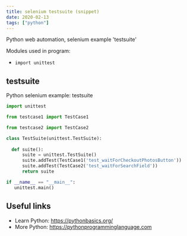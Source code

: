 ```yaml
---
title: selenium testsuite (snippet)
date: 2020-02-13
tags: ["python"]
---
```

Python web automation, selenium example 'testsuite'


Modules used in program: 
* `import unittest`

## testsuite

Python selenium example: testsuite

```python
import unittest

from testcase1 import TestCase1

from testcase2 import TestCase2

class TestSuite(unittest.TestSuite):
  
  def suite():
      suite = unittest.TestSuite()
      suite.addTest(TestCase1('test_waitForCheckoutPhotosButton'))
      suite.addTest(TestCase2('test_waitForSearchField'))
      return suite

if __name__ == "__main__":
   unittest.main()


```

## Useful links

- Learn Python: https://pythonbasics.org/
- More Python: https://pythonprogramminglanguage.com
